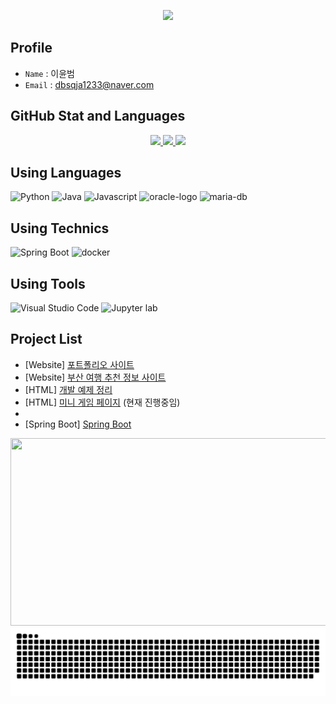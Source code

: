 <p align='center'>
  <a href="https://github.com/leeyb12">
    <img src="https://capsule-render.vercel.app/api?type=rect&height=250&color=gradient&text=leeyb12%20Repository&reversal=true&fontColor=00FF00&fontAlign=50&fontAlignY=50&animation=scaleIn"/>
  </a>
</p>

## Profile
- `Name` : 이윤범
- `Email` : dbsqja1233@naver.com
 
## GitHub Stat and Languages
<!-- username은 본인걸로 -->
<p align='center'>
  <a href="https://github.com/leeyb12">
    <img src="https://github-readme-stats.vercel.app/api?username=leeyb12&theme=tokyonight&show_icons=true"/>
    <img src="https://github-readme-stats.vercel.app/api/top-langs/?username=leeyb12&theme=tokyonight&layout=compact"/>
    <img width="70%" src="https://github-readme-streak-stats.herokuapp.com?user=HawSJun&theme=onedark&hide_border=true"/>
  </a>
</p>

## Using Languages
<p align='left'>
    <img height="40" src="https://img.icons8.com/?size=100&id=l75OEUJkPAk4&format=png&color=000000" title="Python">
    <img height="40" src="https://img.icons8.com/?size=100&id=Pd2x9GWu9ovX&format=png&color=000000" title="Java">
    <img height="40" src="https://img.icons8.com/?size=100&id=108784&format=png&color=000000" title="Javascript">
    <img width="40" height="40" src="https://img.icons8.com/nolan/64/oracle-logo.png" alt="oracle-logo" title="Oracle">
    <img width="40" height="40" src="https://img.icons8.com/fluency/48/maria-db.png" alt="maria-db" title="MySQL/MariaDB">
</p>

## Using Technics
<p align='left'> 
  <img height="40" src="https://img.icons8.com/?size=100&id=90519&format=png&color=000000" title="Spring Boot">   
  <img width="40" height="40" src="https://img.icons8.com/fluency/48/docker.png" alt="docker" title="Docker">
  <!-- 
  <img height="40" src="https://img.icons8.com/?size=100&id=O6SWwpPIM0GB&format=png&color=000000" title="PyTorch">  
  -->
</p>

## Using Tools
<p align='left'>
  <img height="40" src="https://img.icons8.com/?size=100&id=9OGIyU8hrxW5&format=png&color=000000" title="Visual Studio Code">
  <img height="40" src="https://img.icons8.com/?size=100&id=J0SgMWzAxqFj&format=png&color=000000" title="Jupyter lab">
    
</p>

## Project List
- [Website] <a href="http://bjava.iptime.org:8887">포트폴리오 사이트</a>
- [Website] <a href="https://github.com/tour-site">부산 여행 추천 정보 사이트</a>
- [HTML] <a href="https://leeyb12.github.io/lyb_html">개발 예제 정리</a>
- [HTML] <a href="https://leeyb12.github.io/Game_project"> 미니 게임 페이지</a> (현재 진행중임)
- 
- [Spring Boot] <a href="https://github.com/leeyb12/java-springboot-2025">Spring Boot</a>


<a href="https://www.gitanimals.org/en_US?utm_medium=image&utm_source=leeyb12&utm_content=farm">
<img
  src="https://render.gitanimals.org/farms/leeyb12"
  width="600"
  height="300"
/>
</a>

<img src="https://raw.githubusercontent.com/Platane/snk/output/github-contribution-grid-snake.svg" />

